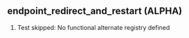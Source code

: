 
## endpoint_redirect_and_restart (ALPHA)

1. Test skipped: No functional alternate registry defined
